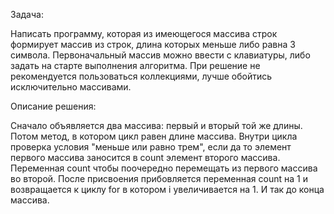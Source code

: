 Задача:

Написать программу, которая из имеющегося массива строк формирует массив из строк, длина которых меньше либо равна 3 символа. Первоначальный массив можно ввести с клавиатуры, либо задать на старте выполнения алгоритма. При решение не рекомендуется пользоваться коллекциями, лучше обойтись исключительно массивами.

Описание решения:

Сначало объявляется два массива: первый и вторый той же длины. Потом метод, в котором цикл равен длине массива. 
Внутри цикла проверка условия  "меньше или равно трем", если да то элемент первого массива заносится в count элемент второго массива. Переменная count чтобы поочередно перемещать из первого массива во второй. После присвоения прибовляется переменная count на 1 и возвращается к циклу for в котором i увеличивается на 1.
И так до конца массива.


